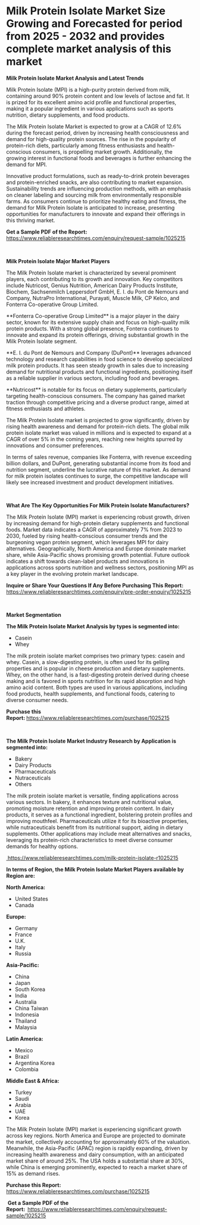 <p><h1>Milk Protein Isolate Market Size Growing and Forecasted for period from 2025 - 2032 and provides complete market analysis of this market</h1></p><p><strong>Milk Protein Isolate Market Analysis and Latest Trends</strong></p>
<p><p>Milk Protein Isolate (MPI) is a high-purity protein derived from milk, containing around 90% protein content and low levels of lactose and fat. It is prized for its excellent amino acid profile and functional properties, making it a popular ingredient in various applications such as sports nutrition, dietary supplements, and food products.</p><p>The Milk Protein Isolate Market is expected to grow at a CAGR of 12.6% during the forecast period, driven by increasing health consciousness and demand for high-quality protein sources. The rise in the popularity of protein-rich diets, particularly among fitness enthusiasts and health-conscious consumers, is propelling market growth. Additionally, the growing interest in functional foods and beverages is further enhancing the demand for MPI.</p><p>Innovative product formulations, such as ready-to-drink protein beverages and protein-enriched snacks, are also contributing to market expansion. Sustainability trends are influencing production methods, with an emphasis on cleaner labeling and sourcing milk from environmentally responsible farms. As consumers continue to prioritize healthy eating and fitness, the demand for Milk Protein Isolate is anticipated to increase, presenting opportunities for manufacturers to innovate and expand their offerings in this thriving market.</p></p>
<p><strong>Get a Sample PDF of the Report:&nbsp;</strong> <a href="https://www.reliableresearchtimes.com/enquiry/request-sample/1025215?utm_campaign=2731&utm_medium=2&utm_source=Github&utm_content=ia&utm_term=16042025&utm_id=milk-protein-isolate">https://www.reliableresearchtimes.com/enquiry/request-sample/1025215</a></p>
<p>&nbsp;</p>
<p><strong>Milk Protein Isolate Major Market Players</strong></p>
<p><p>The Milk Protein Isolate market is characterized by several prominent players, each contributing to its growth and innovation. Key competitors include Nutricost, Genius Nutrition, American Dairy Products Institute, Biochem, Sachsenmilch Leppersdorf GmbH, E. I. du Pont de Nemours and Company, NutraPro International, Purayati, Muscle Milk, CP Kelco, and Fonterra Co-operative Group Limited.</p><p>**Fonterra Co-operative Group Limited** is a major player in the dairy sector, known for its extensive supply chain and focus on high-quality milk protein products. With a strong global presence, Fonterra continues to innovate and expand its protein offerings, driving substantial growth in the Milk Protein Isolate segment.</p><p>**E. I. du Pont de Nemours and Company (DuPont)** leverages advanced technology and research capabilities in food science to develop specialized milk protein products. It has seen steady growth in sales due to increasing demand for nutritional products and functional ingredients, positioning itself as a reliable supplier in various sectors, including food and beverages.</p><p>**Nutricost** is notable for its focus on dietary supplements, particularly targeting health-conscious consumers. The company has gained market traction through competitive pricing and a diverse product range, aimed at fitness enthusiasts and athletes.</p><p>The Milk Protein Isolate market is projected to grow significantly, driven by rising health awareness and demand for protein-rich diets. The global milk protein isolate market was valued in millions and is expected to expand at a CAGR of over 5% in the coming years, reaching new heights spurred by innovations and consumer preferences.</p><p>In terms of sales revenue, companies like Fonterra, with revenue exceeding billion dollars, and DuPont, generating substantial income from its food and nutrition segment, underline the lucrative nature of this market. As demand for milk protein isolates continues to surge, the competitive landscape will likely see increased investment and product development initiatives.</p></p>
<p>&nbsp;</p>
<p><strong>What Are The Key Opportunities For Milk Protein Isolate Manufacturers?</strong></p>
<p><p>The Milk Protein Isolate (MPI) market is experiencing robust growth, driven by increasing demand for high-protein dietary supplements and functional foods. Market data indicates a CAGR of approximately 7% from 2023 to 2030, fueled by rising health-conscious consumer trends and the burgeoning vegan protein segment, which leverages MPI for dairy alternatives. Geographically, North America and Europe dominate market share, while Asia-Pacific shows promising growth potential. Future outlook indicates a shift towards clean-label products and innovations in applications across sports nutrition and wellness sectors, positioning MPI as a key player in the evolving protein market landscape.</p></p>
<p><strong>Inquire or Share Your Questions If Any Before Purchasing This Report:</strong> <a href="https://www.reliableresearchtimes.com/enquiry/pre-order-enquiry/1025215?utm_campaign=2731&utm_medium=2&utm_source=Github&utm_content=ia&utm_term=16042025&utm_id=milk-protein-isolate">https://www.reliableresearchtimes.com/enquiry/pre-order-enquiry/1025215</a></p>
<p>&nbsp;</p>
<p><strong>Market Segmentation</strong></p>
<p><strong>The Milk Protein Isolate Market Analysis by types is segmented into:</strong></p>
<p><ul><li>Casein</li><li>Whey</li></ul></p>
<p><p>The milk protein isolate market comprises two primary types: casein and whey. Casein, a slow-digesting protein, is often used for its gelling properties and is popular in cheese production and dietary supplements. Whey, on the other hand, is a fast-digesting protein derived during cheese making and is favored in sports nutrition for its rapid absorption and high amino acid content. Both types are used in various applications, including food products, health supplements, and functional foods, catering to diverse consumer needs.</p></p>
<p><strong>Purchase this Report:&nbsp;</strong><a href="https://www.reliableresearchtimes.com/purchase/1025215?utm_campaign=2731&utm_medium=2&utm_source=Github&utm_content=ia&utm_term=16042025&utm_id=milk-protein-isolate">https://www.reliableresearchtimes.com/purchase/1025215</a></p>
<p>&nbsp;</p>
<p><strong>The Milk Protein Isolate Market Industry Research by Application is segmented into:</strong></p>
<p><ul><li>Bakery</li><li>Dairy Products</li><li>Pharmaceuticals</li><li>Nutraceuticals</li><li>Others</li></ul></p>
<p><p>The milk protein isolate market is versatile, finding applications across various sectors. In bakery, it enhances texture and nutritional value, promoting moisture retention and improving protein content. In dairy products, it serves as a functional ingredient, bolstering protein profiles and improving mouthfeel. Pharmaceuticals utilize it for its bioactive properties, while nutraceuticals benefit from its nutritional support, aiding in dietary supplements. Other applications may include meat alternatives and snacks, leveraging its protein-rich characteristics to meet diverse consumer demands for healthy options.</p></p>
<p><a href="https://www.reliableresearchtimes.com/milk-protein-isolate-r1025215?utm_campaign=2731&utm_medium=2&utm_source=Github&utm_content=ia&utm_term=16042025&utm_id=milk-protein-isolate">&nbsp;https://www.reliableresearchtimes.com/milk-protein-isolate-r1025215</a></p>
<p><strong>In terms of Region, the Milk Protein Isolate Market Players available by Region are:</strong></p>
<p>
    <p> <strong> North America: </strong>
        <ul>
            <li>United States</li>
            <li>Canada</li>
        </ul>
        </p> 
    <p> <strong> Europe: </strong>
        <ul>
            <li>Germany</li>
            <li>France</li>
            <li>U.K.</li>
            <li>Italy</li>
            <li>Russia</li>
        </ul>
        </p> 
    <p> <strong> Asia-Pacific: </strong>
        <ul>
            <li>China</li>
            <li>Japan</li>
            <li>South Korea</li>
            <li>India</li>
            <li>Australia</li>
            <li>China Taiwan</li>
            <li>Indonesia</li>
            <li>Thailand</li>
            <li>Malaysia</li>
        </ul>
        </p> 
    <p> <strong> Latin America: </strong>
        <ul>
            <li>Mexico</li>
            <li>Brazil</li>
            <li>Argentina Korea</li>
            <li>Colombia</li>
        </ul>
        </p> 
    <p> <strong> Middle East & Africa: </strong>
        <ul>
            <li>Turkey</li>
            <li>Saudi</li>
            <li>Arabia</li>
            <li>UAE</li>
            <li>Korea</li>
        </ul>
    </p>
    </p>
<p><p>The Milk Protein Isolate (MPI) market is experiencing significant growth across key regions. North America and Europe are projected to dominate the market, collectively accounting for approximately 60% of the valuation. Meanwhile, the Asia-Pacific (APAC) region is rapidly expanding, driven by increasing health awareness and dairy consumption, with an anticipated market share of around 25%. The USA holds a substantial share at 30%, while China is emerging prominently, expected to reach a market share of 15% as demand rises.</p></p>
<p><strong>Purchase this Report: </strong><a href="https://www.reliableresearchtimes.com/purchase/1025215?utm_campaign=2731&utm_medium=2&utm_source=Github&utm_content=ia&utm_term=16042025&utm_id=milk-protein-isolate">https://www.reliableresearchtimes.com/purchase/1025215</a></p>
<p>&nbsp;<strong>Get a Sample PDF of the Report:&nbsp;&nbsp;</strong><a href="https://www.reliableresearchtimes.com/enquiry/request-sample/1025215?utm_campaign=2731&utm_medium=2&utm_source=Github&utm_content=ia&utm_term=16042025&utm_id=milk-protein-isolate">https://www.reliableresearchtimes.com/enquiry/request-sample/1025215</a></p>
<p><strong></strong></p>
<p><p></p><p></p><p></p></p>
